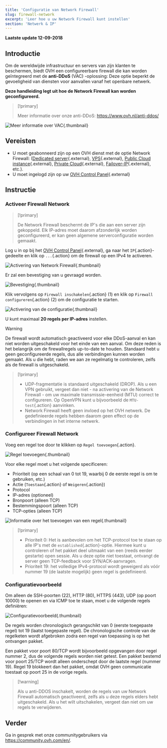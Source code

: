 ```yaml
---
title: 'Configuratie van Network Firewall'
slug: firewall-network
excerpt: 'Leer hoe u uw Network Firewall kunt instellen'
section: 'Netwerk & IP'
---
```


**Laatste update 12-09-2018**

## Introductie

Om de wereldwijde infrastructuur en servers van zijn klanten te beschermen, biedt OVH een configureerbare firewall die kan worden geïntegreerd met de **anti-DDoS** (VAC) -oplossing: Deze optie beperkt de gevoeligheid van diensten voor aanvallen vanaf het openbare netwerk.

**Deze handleiding legt uit hoe de Network Firewall kan worden geconfigureerd.**


> [!primary]
>
> Meer informatie over onze anti-DDoS: <https://www.ovh.nl/anti-ddos/>
> 

![Meer informatie over VAC](images/vac-inside.png){.thumbnail}


## Vereisten

- U moet geabonneerd zijn op een OVH dienst met de optie Network Firewall: ([Dedicated server](https://www.ovh.nl/dedicated_servers/){.external}, [VPS](https://www.ovh.nl/vps/){.external}, [Public Cloud instance](https://www.ovh.nl/public-cloud/instances/){.external}, [Private Cloud](https://www.ovh.nl/private-cloud/){.external}, [Failover-IP](https://www.ovh.com/nl/dedicated_servers/ip_failover.xml){.external}, etc.).
- U moet ingelogd zijn op uw [OVH Control Panel](https://www.ovh.com/auth/?action=gotomanager){.external}


## Instructie

### Activeer Firewall Network

> [!primary]
>
> De Network Firewall beschermt de IP's die aan een server zijn gekoppeld. Elk IP-adres moet daarom afzonderlijk worden geconfigureerd, er kan geen algemene serverconfiguratie worden gemaakt.
> 

Log u in op bij het [OVH Control Panel](https://www.ovh.com/auth/?action=gotomanager){.external}, ga naar het `IP`{.action}-gedeelte en klik op `...`{.action} om de firewall op een IPv4 te activeren.

![Activering van Network Firewall](images/firewall_creation.png){.thumbnail}

Er zal een bevestiging van u gevraagd worden. 

![Bevestiging](images/creationvalid.png){.thumbnail}

Klik vervolgens op `Firewall inschakelen`{.action} (1) en klik op `Firewall configureren`{.action} (2) om de configuratie te starten.

![Activering van de configuratie](images/activationconfig.png){.thumbnail}

U kunt maximaal **20 regels per IP-adres** instellen.

> [!warning]
>
> De firewall wordt automatisch geactiveerd voor elke DDoS-aanval en kan niet worden uitgeschakeld voor het einde van een aanval. Om deze reden is het belangrijk om de firewallregels up-to-date te houden.
> Standaard hebt u geen geconfigureerde regels, dus alle verbindingen kunnen worden gemaakt.
> Als u die hebt, raden we aan ze regelmatig te controleren, zelfs als de firewall is uitgeschakeld.
> 


> [!primary]
>
> - UDP-fragmentatie is standaard uitgeschakeld (DROP). Als u een VPN gebruikt, vergeet dan niet - na activering van de Network Firewall - om uw maximale transmissie-eenheid (MTU) correct te configureren. Op OpenVPN kunt u bijvoorbeeld de `MTU-test`{.action} aanvinken.
> - Network Firewall heeft geen invloed op het OVH netwerk. De gedefinieerde regels hebben daarom geen effect op de verbindingen in het interne netwerk.
>


### Configureer Firewall Network

Voeg een regel toe door te klikken op `Regel toevoegen`{.action}.

![Regel toevoegen](images/ajoutregle1.png){.thumbnail}

Voor elke regel moet u het volgende specificeren:
* Prioriteit (op een schaal van 0 tot 19, waarbij 0 de eerste regel is om te gebruiken, etc.)
* Actie (`Toestaan`{.action} of `Weigeren`{.action})
* Protocol
* IP-adres (optioneel)
* Bronpoort (alleen TCP)
* Bestemmingspoort (alleen TCP)
* TCP-opties (alleen TCP)

![Informatie over het toevoegen van een regel](images/ajoutregle4.png){.thumbnail} 


> [!primary]
>
> - Prioriteit 0: Het is aanbevolen om het TCP-protocol toe te staan op alle IP's met de `established`{.action}-optie. Hiermee kunt u controleren of het pakket deel uitmaakt van een (reeds eerder gestarte) open sessie. Als u deze optie niet toestaat, ontvangt de server geen TCP-feedback voor SYN/ACK-aanvragen.
> - Prioriteit 19: het volledige IPv4-protocol wordt geweigerd als vóór nummer 19 (de laatste mogelijk) geen regel is gedefinieerd.
> 

### Configuratievoorbeeld

Om alleen de SSH-poorten (22), HTTP (80), HTTPS (443), UDP (op poort 10000) te openen en via ICMP toe te staan, moet u de volgende regels definiëren:

![Configuratievoorbeeld](images/exemple.png){.thumbnail}

De regels worden chronologisch gerangschikt van 0 (eerste toegepaste regel) tot 19 (laatst toegepaste regel). De chronologische controle van de regelketen wordt afgebroken zodra een regel van toepassing is op het ontvangen pakket.

Een pakket voor poort 80/TCP wordt bijvoorbeeld opgevangen door regel nummer 2, dus de volgende regels worden niet getest. Een pakket bestemd voor poort 25/TCP wordt alleen onderschept door de laatste regel (nummer 19). Regel 19 blokkeert dan het pakket, omdat OVH geen communicatie toestaat op poort 25 in de vorige regels.

> \[!warning]
>
> Als u anti-DDOS inschakelt, worden de regels van uw Network Firewall automatisch geactiveerd, zelfs als u deze regels elders hebt uitgeschakeld. Als u het wilt uitschakelen, vergeet dan niet om uw regels te verwijderen.
> 

## Verder

Ga in gesprek met onze communitygebruikers via <https://community.ovh.com/en/>.